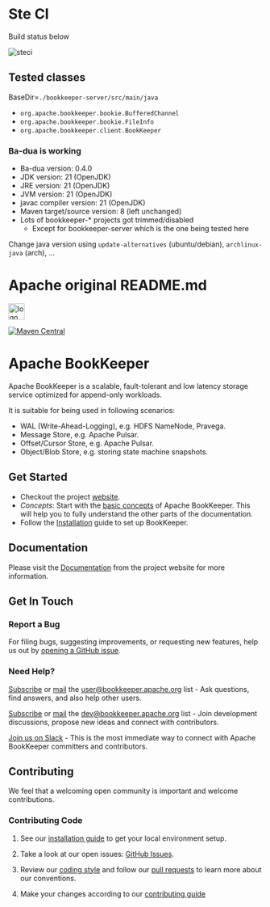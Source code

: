# Ste CI

Build status below

![steci](https://github.com/StefanoBelli/bookkeeper/actions/workflows/ste-ci.yml/badge.svg)

## Tested classes

BaseDir=``./bookkeeper-server/src/main/java``

 * ``org.apache.bookkeeper.bookie.BufferedChannel``
 * ``org.apache.bookkeeper.bookie.FileInfo``
 * ``org.apache.bookkeeper.client.BookKeeper``

### Ba-dua is working

* Ba-dua version: 0.4.0
* JDK version: 21 (OpenJDK)
* JRE version: 21 (OpenJDK)
* JVM version: 21 (OpenJDK)
* javac compiler version: 21 (OpenJDK)
* Maven target/source version: 8 (left unchanged)
* Lots of bookkeeper-\* projects got trimmed/disabled
  - Except for bookkeeper-server which is the one being tested here

Change java version using ``update-alternatives`` (ubuntu/debian), ``archlinux-java`` (arch), ...


# Apache original README.md

<img src="https://pbs.twimg.com/profile_images/545716709311520769/piLLa1iC_400x400.png" alt="logo" style="width: 32px;"/>

[![Maven Central](https://maven-badges.herokuapp.com/maven-central/org.apache.bookkeeper/bookkeeper/badge.svg)](https://maven-badges.herokuapp.com/maven-central/org.apache.bookkeeper/bookkeeper)

# Apache BookKeeper

Apache BookKeeper is a scalable, fault-tolerant and low latency storage service optimized for append-only workloads.

It is suitable for being used in following scenarios:

- WAL (Write-Ahead-Logging), e.g. HDFS NameNode, Pravega.
- Message Store, e.g. Apache Pulsar.
- Offset/Cursor Store, e.g. Apache Pulsar.
- Object/Blob Store, e.g. storing state machine snapshots.

## Get Started

* Checkout the project [website](https://bookkeeper.apache.org/).
* *Concepts*: Start with the [basic concepts](https://bookkeeper.apache.org/docs/getting-started/concepts) of Apache BookKeeper.
  This will help you to fully understand the other parts of the documentation.
* Follow the [Installation](https://bookkeeper.apache.org/docs/getting-started/installation) guide to set up BookKeeper.

## Documentation

Please visit the [Documentation](https://bookkeeper.apache.org/docs/overview/) from the project website for more information.

## Get In Touch

### Report a Bug

For filing bugs, suggesting improvements, or requesting new features, help us out by [opening a GitHub issue](https://github.com/apache/bookkeeper/issues).

### Need Help?

[Subscribe](mailto:user-subscribe@bookkeeper.apache.org) or [mail](mailto:user@bookkeeper.apache.org) the [user@bookkeeper.apache.org](mailto:user@bookkeeper.apache.org) list - Ask questions, find answers, and also help other users.

[Subscribe](mailto:dev-subscribe@bookkeeper.apache.org) or [mail](mailto:dev@bookkeeper.apache.org) the [dev@bookkeeper.apache.org](mailto:dev@bookkeeper.apache.org) list - Join development discussions, propose new ideas and connect with contributors.

[Join us on Slack](https://communityinviter.com/apps/apachebookkeeper/apache-bookkeeper) - This is the most immediate way to connect with Apache BookKeeper committers and contributors.

## Contributing

We feel that a welcoming open community is important and welcome contributions.

### Contributing Code

1. See our [installation guide](https://bookkeeper.apache.org/docs/next/getting-started/installation/) to get your local environment setup.

2. Take a look at our open issues: [GitHub Issues](https://github.com/apache/bookkeeper/issues).

3. Review our [coding style](https://bookkeeper.apache.org/community/coding-guide/) and follow our [pull requests](https://github.com/apache/bookkeeper/pulls) to learn more about our conventions.

4. Make your changes according to our [contributing guide](https://bookkeeper.apache.org/community/contributing/)
